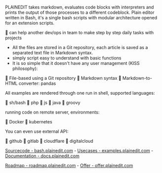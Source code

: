 PLAINEDIT takes markdown, evaluates code blocks with interpreters and prints the output of those processes to a different codeblock.
Plain editor written in Bash, it's a single bash scripts with modular architecture opened for an extension scripts.

👋 can help another dev/ops in team to make step by step daily tasks with projects

+ All the files are stored in a Git repository, each article is saved as a separated text file in Markdown syntax.
+ simply script easy to understand with basic functions
+ It is so simple that it doesn't have any user management (KISS philosophy):

👋 File-based using a Git repository
👋 Markdown syntax
👋 Markdown-to-HTML converter: pandas


All examples are rendered through one run in shell, supported languages:

👋 sh/bash
👋 php
👋 js
👋 java
👋 groovy


running code on remote server, environments:

👋 Docker
👋 kubernetes


You can even use external API:  

👋 github
👋 gitlab
👋 cloudflare 
👋 digitalcloud


[Sourcecode - bash.plainedit.com](http://bash.plainedit.com/) - [Usecases - examples.plainedit.com](http://examples.plainedit.com/) - [Documentation - docs.plainedit.com](http://docs.plainedit.com/)

[Roadmap - roadmap.plainedit.com](http://roadmap.plainedit.com/) -  [Offer - offer.plainedit.com](http://offer.plainedit.com/)

